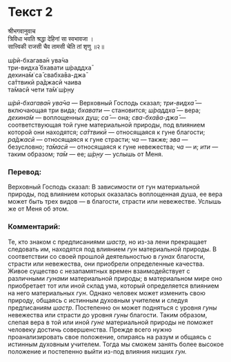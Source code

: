 # Текст 2

श्रीभगवानुवाच  
त्रिविधा भवति श्रद्धा देहिनां सा स्वभावजा ।  
सात्त्विकी राजसी चैव तामसी चेति तां शृणु ॥२॥

ш́рӣ-бхагава̄н ува̄ча  
три-видха̄ бхавати ш́раддха̄  
дехина̄м̇ са̄ свабха̄ва-джа̄  
са̄ттвикӣ ра̄джасӣ чаива  
та̄масӣ чети та̄м̇ ш́р̣н̣у

_ш́рӣ-бхагава̄н ува̄ча_ — Верховный Господь сказал; _три-видха̄_ — включающая три вида; _бхавати_ — становится; _ш́раддха̄_ — вера; _дехина̄м_ — воплощенных душ; _са̄_ — она; _сва-бха̄ва-джа̄_ — соответствующая той гуне материальной природы, под влиянием которой они находятся; _са̄ттвикӣ_ — относящаяся к гуне благости; _ра̄джасӣ_ — относящаяся к гуне страсти; _ча_ — также; _эва_ — безусловно; _та̄масӣ_ — относящаяся к гуне невежества; _ча_ — и; _ити_ — таким образом; _та̄м_ — ее; _ш́р̣н̣у_ — услышь от Меня.

### Перевод:

Верховный Господь сказал: В зависимости от гун материальной природы, под влиянием которых оказалась воплощенная душа, ее вера может быть трех видов — в благости, страсти или невежестве. Услышь же от Меня об этом.

### Комментарий:

Те, кто знаком с предписаниями _шастр,_ но из-за лени прекращает следовать им, находятся под влиянием _гун_ материальной природы. В соответствии со своей прошлой деятельностью в _гунах_ благости, страсти или невежества, они приобрели определенные качества. Живое существо с незапамятных времен взаимодействует с различными _гунами_ материальной природы; в материальном мире оно приобретает тот или иной склад ума, который определяется влиянием на него материальных _гун_. Однако человек может изменить свою природу, общаясь с истинным духовным учителем и следуя предписаниям _шастр_. Постепенно он может подняться с уровня _гуны_ невежества или страсти до уровня _гуны_ благости. Таким образом, слепая вера в той или иной _гуне_ материальной природы не поможет человеку достичь совершенства. Прежде всего нужно проанализировать свое положение, опираясь на разум и общаясь с истинным духовным учителем. Тогда мы сможем занять более высокое положение и постепенно выйти из-под влияния низших _гун._